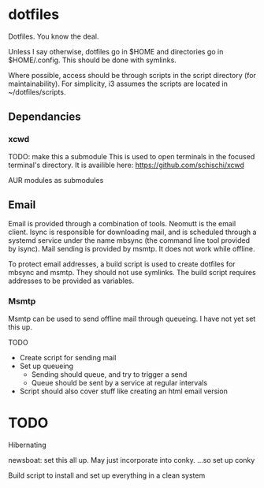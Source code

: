 # dotfiles

Dotfiles. You know the deal.

Unless I say otherwise, dotfiles go in $HOME and directories go in $HOME/.config. This should be done with symlinks.

Where possible, access should be through scripts in the script directory (for maintainability). For simplicity, i3 assumes the scripts are located in ~/dotfiles/scripts.

## Dependancies
### xcwd
TODO: make this a submodule
This is used to open terminals in the focused terminal's directory. It is availible here: https://github.com/schischi/xcwd

AUR modules as submodules

## Email
Email is provided through a combination of tools. Neomutt is the email client. Isync is responsible for downloading mail, and is scheduled through a systemd service under the name mbsync (the command line tool provided by isync). Mail sending is provided by msmtp. It does not work while offline.

To protect email addresses, a build script is used to create dotfiles for mbsync and msmtp. They should not use symlinks. The build script requires addresses to be provided as variables.

### Msmtp
Msmtp can be used to send offline mail through queueing. I have not yet set this up.

TODO
* Create script for sending mail
* Set up queueing
	* Sending should queue, and try to trigger a send
	* Queue should be sent by a service at regular intervals
* Script should also cover stuff like creating an html email version


# TODO
Hibernating

newsboat:
set this all up. May just incorporate into conky.
...so set up conky

Build script to install and set up everything in a clean system

